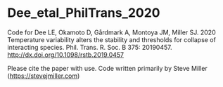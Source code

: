 # Dee_etal_PhilTrans_2020
Code for Dee LE, Okamoto D, Gårdmark A, Montoya JM, Miller SJ. 2020 Temperature variability alters the stability and thresholds for collapse of interacting species. Phil. Trans. R. Soc. B 375: 20190457. http://dx.doi.org/10.1098/rstb.2019.0457 

Please cite the paper with use. Code written primarily by Steve Miller (https://stevejmiller.com) 
